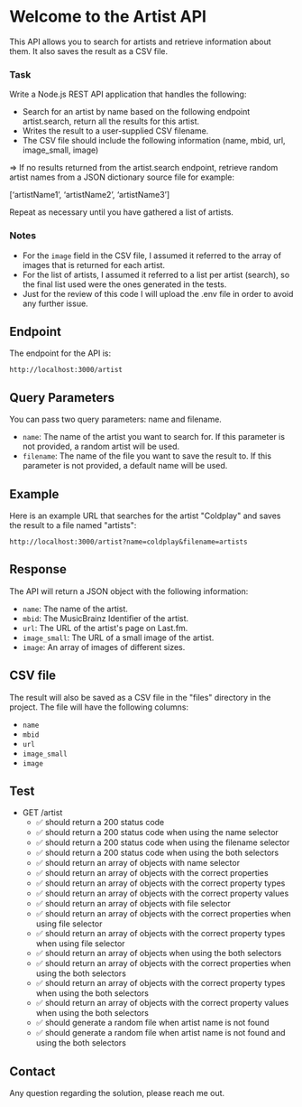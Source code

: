 # Welcome to the Artist API
This API allows you to search for artists and retrieve information about them. It also saves the result as a CSV file.
### Task

Write a Node.js REST API application that handles the following:

* Search for an artist by name based on the following endpoint artist.search, return all the results for this artist.
* Writes the result to a user-supplied CSV filename.
* The CSV file should include the following information (name, mbid, url, image_small, image)

⇒ If no results returned from the artist.search endpoint, retrieve random artist names from a
JSON dictionary source file for example:

[‘artistName1’, ‘artistName2’, ‘artistName3’]

Repeat as necessary until you have gathered a list of artists.

### Notes
* For the `image` field in the CSV file, I assumed it referred to the array of images that is returned for each artist.
* For the list of artists, I assumed it referred to a list per artist (search), so the final list used were the ones generated in the tests.
* Just for the review of this code I will upload the .env file in order to avoid any further issue.

## Endpoint
The endpoint for the API is:

```
http://localhost:3000/artist
```

## Query Parameters
You can pass two query parameters: name and filename.

* `name`: The name of the artist you want to search for. If this parameter is not provided, a random artist will be used.
* `filename`: The name of the file you want to save the result to. If this parameter is not provided, a default name will be used.

## Example
Here is an example URL that searches for the artist "Coldplay" and saves the result to a file named "artists":

```
http://localhost:3000/artist?name=coldplay&filename=artists
```

## Response
The API will return a JSON object with the following information:

* `name`: The name of the artist.
* `mbid`: The MusicBrainz Identifier of the artist.
* `url`: The URL of the artist's page on Last.fm.
* `image_small`: The URL of a small image of the artist.
* `image`: An array of images of different sizes.

## CSV file
The result will also be saved as a CSV file in the "files" directory in the project. The file will have the following columns:

* `name`
* `mbid`
* `url`
* `image_small`
* `image`

## Test

- GET /artist
    -  &#x2705; should return a 200 status code
    -  &#x2705; should return a 200 status code when using the name selector
    -  &#x2705; should return a 200 status code when using the filename selector
    -  &#x2705; should return a 200 status code when using the both selectors
    -  &#x2705; should return an array of objects with name selector
    -  &#x2705; should return an array of objects with the correct properties
    -  &#x2705; should return an array of objects with the correct property types
    -  &#x2705; should return an array of objects with the correct property values
    -  &#x2705; should return an array of objects with file selector
    -  &#x2705; should return an array of objects with the correct properties when using file selector
    -  &#x2705; should return an array of objects with the correct property types when using file selector
    -  &#x2705; should return an array of objects when using the both selectors
    -  &#x2705; should return an array of objects with the correct properties when using the both selectors
    -  &#x2705; should return an array of objects with the correct property types when using the both selectors
    -  &#x2705; should return an array of objects with the correct property values when using the both selectors
    -  &#x2705; should generate a random file when artist name is not found
    -  &#x2705; should generate a random file when artist name is not found and using the both selectors
    
 ## Contact
 
 Any question regarding the solution, please reach me out.
